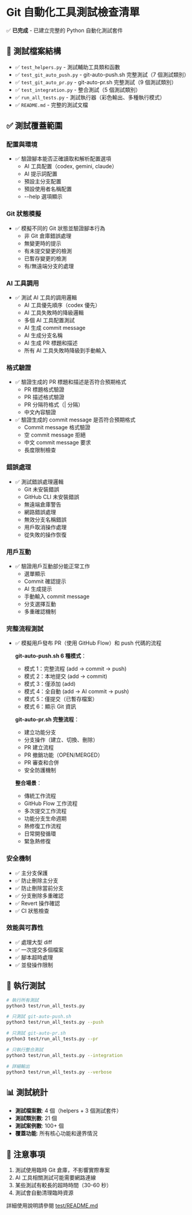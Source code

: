 # Git 自動化工具測試檢查清單

✅ **已完成** - 已建立完整的 Python 自動化測試套件

## 📁 測試檔案結構

- ✅ `test_helpers.py` - 測試輔助工具類和函數
- ✅ `test_git_auto_push.py` - git-auto-push.sh 完整測試（7 個測試類別）
- ✅ `test_git_auto_pr.py` - git-auto-pr.sh 完整測試（9 個測試類別）
- ✅ `test_integration.py` - 整合測試（5 個測試類別）
- ✅ `run_all_tests.py` - 測試執行器（彩色輸出、多種執行模式）
- ✅ `README.md` - 完整的測試文檔

## ✅ 測試覆蓋範圍

### 配置與環境

- ✅ 驗證腳本能否正確讀取和解析配置選項
  - AI 工具配置（codex, gemini, claude）
  - AI 提示詞配置
  - 預設主分支配置
  - 預設使用者名稱配置
  - --help 選項顯示

### Git 狀態模擬

- ✅ 模擬不同的 Git 狀態並驗證腳本行為
  - 非 Git 倉庫錯誤處理
  - 無變更時的提示
  - 有未提交變更的檢測
  - 已暫存變更的檢測
  - 有/無遠端分支的處理

### AI 工具調用

- ✅ 測試 AI 工具的調用邏輯
  - AI 工具優先順序（codex 優先）
  - AI 工具失敗時的降級邏輯
  - 多個 AI 工具配置測試
  - AI 生成 commit message
  - AI 生成分支名稱
  - AI 生成 PR 標題和描述
  - 所有 AI 工具失敗時降級到手動輸入

### 格式驗證

- ✅ 驗證生成的 PR 標題和描述是否符合預期格式
  - PR 標題格式驗證
  - PR 描述格式驗證
  - PR 分隔符格式（| 分隔）
  - 中文內容驗證
- ✅ 驗證生成的 commit message 是否符合預期格式
  - Commit message 格式驗證
  - 空 commit message 拒絕
  - 中文 commit message 要求
  - 長度限制檢查

### 錯誤處理

- ✅ 測試錯誤處理邏輯
  - Git 未安裝錯誤
  - GitHub CLI 未安裝錯誤
  - 無遠端倉庫警告
  - 網路錯誤處理
  - 無效分支名稱錯誤
  - 用戶取消操作處理
  - 從失敗的操作恢復

### 用戶互動

- ✅ 驗證用戶互動部分能正常工作
  - 選單顯示
  - Commit 確認提示
  - AI 生成提示
  - 手動輸入 commit message
  - 分支選擇互動
  - 多重確認機制

### 完整流程測試

- ✅ 模擬用戶發布 PR（使用 GitHub Flow）和 push 代碼的流程

  **git-auto-push.sh 6 種模式**：

  - 模式 1：完整流程 (add → commit → push)
  - 模式 2：本地提交 (add → commit)
  - 模式 3：僅添加 (add)
  - 模式 4：全自動 (add → AI commit → push)
  - 模式 5：僅提交（已暫存檔案）
  - 模式 6：顯示 Git 資訊

  **git-auto-pr.sh 完整流程**：

  - 建立功能分支
  - 分支操作（建立、切換、刪除）
  - PR 建立流程
  - PR 撤銷功能（OPEN/MERGED）
  - PR 審查和合併
  - 安全防護機制

  **整合場景**：

  - 傳統工作流程
  - GitHub Flow 工作流程
  - 多次提交工作流程
  - 功能分支生命週期
  - 熱修復工作流程
  - 日常開發循環
  - 緊急熱修復

### 安全機制

- ✅ 主分支保護
- ✅ 防止刪除主分支
- ✅ 防止刪除當前分支
- ✅ 分支刪除多重確認
- ✅ Revert 操作確認
- ✅ CI 狀態檢查

### 效能與可靠性

- ✅ 處理大型 diff
- ✅ 一次提交多個檔案
- ✅ 腳本超時處理
- ✅ 並發操作限制

## 🚀 執行測試

```bash
# 執行所有測試
python3 test/run_all_tests.py

# 只測試 git-auto-push.sh
python3 test/run_all_tests.py --push

# 只測試 git-auto-pr.sh
python3 test/run_all_tests.py --pr

# 只執行整合測試
python3 test/run_all_tests.py --integration

# 詳細輸出
python3 test/run_all_tests.py --verbose
```

## 📊 測試統計

- **測試檔案數**: 4 個（helpers + 3 個測試套件）
- **測試類別數**: 21 個
- **測試案例數**: 100+ 個
- **覆蓋功能**: 所有核心功能和邊界情況

## 📝 注意事項

1. 測試使用臨時 Git 倉庫，不影響實際專案
2. AI 工具相關測試可能需要網路連線
3. 某些測試有較長的超時時間（30-60 秒）
4. 測試會自動清理臨時資源

詳細使用說明請參閱 [test/README.md](./README.md)
